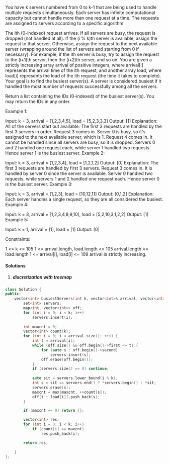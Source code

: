 You have k servers numbered from 0 to k-1 that are being used to handle multiple requests simultaneously. Each server has infinite computational capacity but cannot handle more than one request at a time. The requests are assigned to servers according to a specific algorithm:

The ith (0-indexed) request arrives.
If all servers are busy, the request is dropped (not handled at all).
If the (i % k)th server is available, assign the request to that server.
Otherwise, assign the request to the next available server (wrapping around the list of servers and starting from 0 if necessary). For example, if the ith server is busy, try to assign the request to the (i+1)th server, then the (i+2)th server, and so on.
You are given a strictly increasing array arrival of positive integers, where arrival[i] represents the arrival time of the ith request, and another array load, where load[i] represents the load of the ith request (the time it takes to complete). Your goal is to find the busiest server(s). A server is considered busiest if it handled the most number of requests successfully among all the servers.

Return a list containing the IDs (0-indexed) of the busiest server(s). You may return the IDs in any order.

 

Example 1:


Input: k = 3, arrival = [1,2,3,4,5], load = [5,2,3,3,3] 
Output: [1] 
Explanation:
All of the servers start out available.
The first 3 requests are handled by the first 3 servers in order.
Request 3 comes in. Server 0 is busy, so it's assigned to the next available server, which is 1.
Request 4 comes in. It cannot be handled since all servers are busy, so it is dropped.
Servers 0 and 2 handled one request each, while server 1 handled two requests. Hence server 1 is the busiest server.
Example 2:

Input: k = 3, arrival = [1,2,3,4], load = [1,2,1,2]
Output: [0]
Explanation:
The first 3 requests are handled by first 3 servers.
Request 3 comes in. It is handled by server 0 since the server is available.
Server 0 handled two requests, while servers 1 and 2 handled one request each. Hence server 0 is the busiest server.
Example 3:

Input: k = 3, arrival = [1,2,3], load = [10,12,11]
Output: [0,1,2]
Explanation: Each server handles a single request, so they are all considered the busiest.
Example 4:

Input: k = 3, arrival = [1,2,3,4,8,9,10], load = [5,2,10,3,1,2,2]
Output: [1]
Example 5:

Input: k = 1, arrival = [1], load = [1]
Output: [0]
 

Constraints:

1 <= k <= 105
1 <= arrival.length, load.length <= 105
arrival.length == load.length
1 <= arrival[i], load[i] <= 109
arrival is strictly increasing.


#### Solutions

1. ##### discretization with treemap

```c++
class Solution {
public:
    vector<int> busiestServers(int k, vector<int>& arrival, vector<int>& load) {
        set<int> servers;
        map<int, vector<int>> off;
        for (int i = 0; i < k; i++)
            servers.insert(i);
        
        int maxcnt = 0;
        vector<int> count(k);
        for (int i = 0; i < arrival.size(); ++i) {
            int t = arrival[i];
            while (off.size() && off.begin()->first <= t) {
                for (auto s : off.begin()->second)
                    servers.insert(s);
                off.erase(off.begin());
            }
            if (servers.size() == 0) continue;
            
            auto sit = servers.lower_bound(i % k);
            int s = sit == servers.end() ? *servers.begin() : *sit;
            servers.erase(s);
            maxcnt = max(maxcnt, ++count[s]);
            off[t + load[i]].push_back(s);
        }

        if (maxcnt == 0) return {};

        vector<int> res;
        for (int i = 0; i < k; i++)
            if (count[i] == maxcnt)
                res.push_back(i);

        return res;
        
    }
};
```